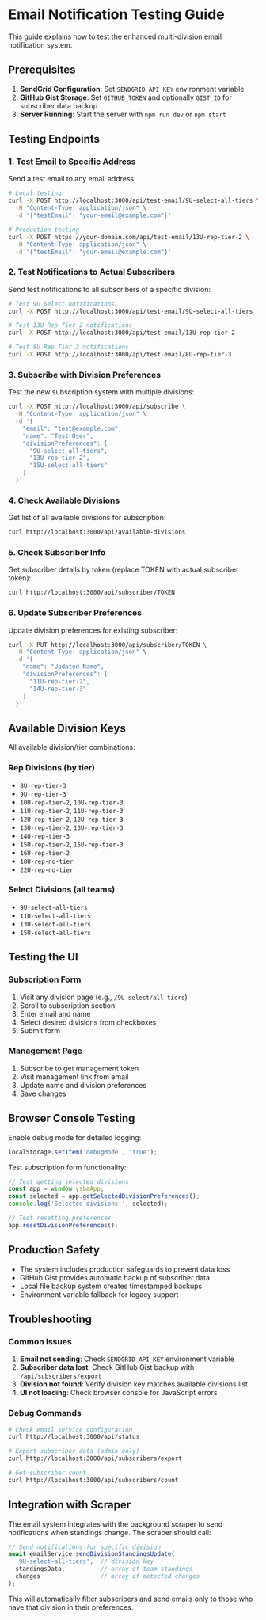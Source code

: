 # Email Notification Testing Guide

This guide explains how to test the enhanced multi-division email notification system.

## Prerequisites

1. **SendGrid Configuration**: Set `SENDGRID_API_KEY` environment variable
2. **GitHub Gist Storage**: Set `GITHUB_TOKEN` and optionally `GIST_ID` for subscriber data backup
3. **Server Running**: Start the server with `npm run dev` or `npm start`

## Testing Endpoints

### 1. Test Email to Specific Address

Send a test email to any email address:

```bash
# Local testing
curl -X POST http://localhost:3000/api/test-email/9U-select-all-tiers \
  -H "Content-Type: application/json" \
  -d '{"testEmail": "your-email@example.com"}'

# Production testing
curl -X POST https://your-domain.com/api/test-email/13U-rep-tier-2 \
  -H "Content-Type: application/json" \
  -d '{"testEmail": "your-email@example.com"}'
```

### 2. Test Notifications to Actual Subscribers

Send test notifications to all subscribers of a specific division:

```bash
# Test 9U Select notifications
curl -X POST http://localhost:3000/api/test-email/9U-select-all-tiers

# Test 13U Rep Tier 2 notifications  
curl -X POST http://localhost:3000/api/test-email/13U-rep-tier-2

# Test 8U Rep Tier 3 notifications
curl -X POST http://localhost:3000/api/test-email/8U-rep-tier-3
```

### 3. Subscribe with Division Preferences

Test the new subscription system with multiple divisions:

```bash
curl -X POST http://localhost:3000/api/subscribe \
  -H "Content-Type: application/json" \
  -d '{
    "email": "test@example.com",
    "name": "Test User",
    "divisionPreferences": [
      "9U-select-all-tiers",
      "13U-rep-tier-2",
      "15U-select-all-tiers"
    ]
  }'
```

### 4. Check Available Divisions

Get list of all available divisions for subscription:

```bash
curl http://localhost:3000/api/available-divisions
```

### 5. Check Subscriber Info

Get subscriber details by token (replace TOKEN with actual subscriber token):

```bash
curl http://localhost:3000/api/subscriber/TOKEN
```

### 6. Update Subscriber Preferences

Update division preferences for existing subscriber:

```bash
curl -X PUT http://localhost:3000/api/subscriber/TOKEN \
  -H "Content-Type: application/json" \
  -d '{
    "name": "Updated Name",
    "divisionPreferences": [
      "11U-rep-tier-2",
      "14U-rep-tier-3"
    ]
  }'
```

## Available Division Keys

All available division/tier combinations:

### Rep Divisions (by tier)
- `8U-rep-tier-3`
- `9U-rep-tier-3`
- `10U-rep-tier-2`, `10U-rep-tier-3`
- `11U-rep-tier-2`, `11U-rep-tier-3`
- `12U-rep-tier-2`, `12U-rep-tier-3`
- `13U-rep-tier-2`, `13U-rep-tier-3`
- `14U-rep-tier-3`
- `15U-rep-tier-2`, `15U-rep-tier-3`
- `16U-rep-tier-2`
- `18U-rep-no-tier`
- `22U-rep-no-tier`

### Select Divisions (all teams)
- `9U-select-all-tiers`
- `11U-select-all-tiers`
- `13U-select-all-tiers`
- `15U-select-all-tiers`

## Testing the UI

### Subscription Form
1. Visit any division page (e.g., `/9U-select/all-tiers`)
2. Scroll to subscription section
3. Enter email and name
4. Select desired divisions from checkboxes
5. Submit form

### Management Page
1. Subscribe to get management token
2. Visit management link from email
3. Update name and division preferences
4. Save changes

## Browser Console Testing

Enable debug mode for detailed logging:

```javascript
localStorage.setItem('debugMode', 'true');
```

Test subscription form functionality:

```javascript
// Test getting selected divisions
const app = window.ysbaApp;
const selected = app.getSelectedDivisionPreferences();
console.log('Selected divisions:', selected);

// Test resetting preferences
app.resetDivisionPreferences();
```

## Production Safety

- The system includes production safeguards to prevent data loss
- GitHub Gist provides automatic backup of subscriber data
- Local file backup system creates timestamped backups
- Environment variable fallback for legacy support

## Troubleshooting

### Common Issues

1. **Email not sending**: Check `SENDGRID_API_KEY` environment variable
2. **Subscriber data lost**: Check GitHub Gist backup with `/api/subscribers/export`
3. **Division not found**: Verify division key matches available divisions list
4. **UI not loading**: Check browser console for JavaScript errors

### Debug Commands

```bash
# Check email service configuration
curl http://localhost:3000/api/status

# Export subscriber data (admin only)
curl http://localhost:3000/api/subscribers/export

# Get subscriber count
curl http://localhost:3000/api/subscribers/count
```

## Integration with Scraper

The email system integrates with the background scraper to send notifications when standings change. The scraper should call:

```javascript
// Send notifications for specific division
await emailService.sendDivisionStandingsUpdate(
  '9U-select-all-tiers',  // division key
  standingsData,          // array of team standings
  changes                 // array of detected changes
);
```

This will automatically filter subscribers and send emails only to those who have that division in their preferences.